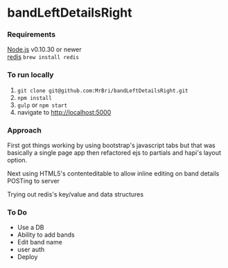 bandLeftDetailsRight
====================
### Requirements
[Node.js](https://github.com/joyent/node/wiki/Installing-Node.js-via-package-manager) v0.10.30 or newer  
[redis](http://redis.io/download) `brew install redis`

### To run locally
1. `git clone git@github.com:MrBri/bandLeftDetailsRight.git`
2. `npm install`
3. `gulp` or `npm start`
4. navigate to [http://localhost:5000](http://localhost:5000)

### Approach
First got things working by using bootstrap's javascript tabs but that was basically a single page app then refactored ejs to partials and hapi's layout option.

Next using HTML5's contenteditable to allow inline editing on band details POSTing to server

Trying out redis's key/value and data structures

### To Do
- Use a DB
- Ability to add bands
- Edit band name
- user auth
- Deploy
